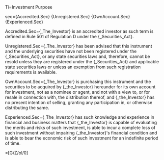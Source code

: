 Ti=Investment Purpose

sec={Accredited.Sec} {Unregistered.Sec} {OwnAccount.Sec} {Experienced.Sec}

Accredited.Sec={_The_Investor} is an accredited investor as such term is defined in Rule 501 of Regulation D under the {_Securities_Act}.

Unregistered.Sec={_The_Investor} has been advised that this instrument and the underlying securities have not been registered under the {_Securities_Act}, or any state securities laws and, therefore, cannot be resold unless they are registered under the {_Securities_Act} and applicable state securities laws or unless an exemption from such registration requirements is available.

OwnAccount.Sec={_The_Investor} is purchasing this instrument and the securities to be acquired by {_the_Investor} hereunder for its own account for investment, not as a nominee or agent, and not with a view to, or for resale in connection with, the distribution thereof, and {_the_Investor} has no present intention of selling, granting any participation in, or otherwise distributing the same.

Experienced.Sec={_The_Investor} has such knowledge and experience in financial and business matters that {_the_Investor} is capable of evaluating the merits and risks of such investment, is able to incur a complete loss of such investment without impairing {_the_Investor}'s financial condition and is able to bear the economic risk of such investment for an indefinite period of time. 

=[G/Z/ol/0]
